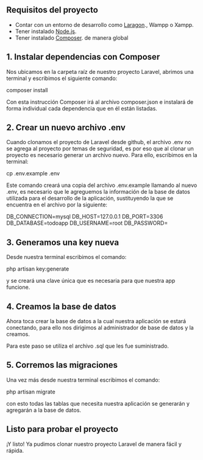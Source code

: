 ## Requisitos del proyecto

- Contar con un entorno de desarrollo como [Laragon](https://laragon.org/download/)., Wampp o Xampp.
- Tener instalado [Node.js](https://getcomposer.org/download/).
- Tener instalado [Composer](https://laravel.com/docs/container). de manera global

## 1. Instalar dependencias con Composer

Nos ubicamos en la carpeta raíz de nuestro proyecto Laravel, abrimos una terminal y escribimos el siguiente comando:

composer install

Con esta instrucción Composer irá al archivo composer.json e instalará de forma individual cada dependencia que en él están listadas.

## 2. Crear un nuevo archivo .env

Cuando clonamos el proyecto de Laravel desde github, el archivo .env no se agrega al proyecto por temas de seguridad, es por eso que al clonar un proyecto es necesario generar un archivo nuevo. Para ello, escribimos en la terminal:

cp .env.example .env

Este comando creará una copia del archivo .env.example llamando al nuevo .env, es necesario que le agreguemos la información de la base de datos utilizada para el desarrollo de la aplicación, sustituyendo la que se encuentra en el archivo por la siguiente:

DB_CONNECTION=mysql
DB_HOST=127.0.0.1
DB_PORT=3306
DB_DATABASE=todoapp
DB_USERNAME=root
DB_PASSWORD=

## 3. Generamos una key nueva

Desde nuestra terminal escribimos el comando:

php artisan key:generate

y se creará una clave única que es necesaria para que nuestra app funcione.

## 4. Creamos la base de datos

Ahora toca crear la base de datos a la cual nuestra aplicación se estará conectando, para ello nos dirigimos al administrador de base de datos y la creamos.

Para este paso se utiliza el archivo .sql que les fue suministrado.

## 5. Corremos las migraciones

Una vez más desde nuestra terminal escribimos el comando:

php artisan migrate

con esto todas las tablas que necesita nuestra aplicación se generarán y agregarán a la base de datos.

## Listo para probar el proyecto

¡Y listo! Ya pudimos clonar nuestro proyecto Laravel de manera fácil y rápida.
